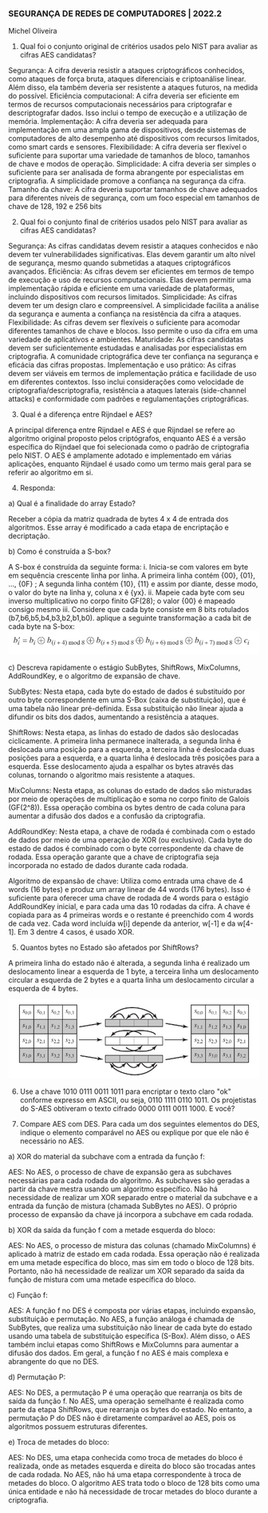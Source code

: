 ### SEGURANÇA DE REDES DE COMPUTADORES | 2022.2

Michel Oliveira

1. Qual foi o conjunto original de critérios usados pelo NIST para avaliar as cifras AES candidatas?

Segurança: A cifra deveria resistir a ataques criptográficos conhecidos, como ataques de força bruta, ataques diferenciais e criptoanálise linear. Além disso, ela também deveria ser resistente a ataques futuros, na medida do possível.
Eficiência computacional: A cifra deveria ser eficiente em termos de recursos computacionais necessários para criptografar e descriptografar dados. Isso inclui o tempo de execução e a utilização de memória.
Implementação: A cifra deveria ser adequada para implementação em uma ampla gama de dispositivos, desde sistemas de computadores de alto desempenho até dispositivos com recursos limitados, como smart cards e sensores.
Flexibilidade: A cifra deveria ser flexível o suficiente para suportar uma variedade de tamanhos de bloco, tamanhos de chave e modos de operação.
Simplicidade: A cifra deveria ser simples o suficiente para ser analisada de forma abrangente por especialistas em criptografia. A simplicidade promove a confiança na segurança da cifra.
Tamanho da chave: A cifra deveria suportar tamanhos de chave adequados para diferentes níveis de segurança, com um foco especial em tamanhos de chave de 128, 192 e 256 bits

2. Qual foi o conjunto final de critérios usados pelo NIST para avaliar as cifras AES candidatas?

Segurança: As cifras candidatas devem resistir a ataques conhecidos e não devem ter vulnerabilidades significativas. Elas devem garantir um alto nível de segurança, mesmo quando submetidas a ataques criptográficos avançados.
Eficiência: As cifras devem ser eficientes em termos de tempo de execução e uso de recursos computacionais. Elas devem permitir uma implementação rápida e eficiente em uma variedade de plataformas, incluindo dispositivos com recursos limitados.
Simplicidade: As cifras devem ter um design claro e compreensível. A simplicidade facilita a análise da segurança e aumenta a confiança na resistência da cifra a ataques.
Flexibilidade: As cifras devem ser flexíveis o suficiente para acomodar diferentes tamanhos de chave e blocos. Isso permite o uso da cifra em uma variedade de aplicativos e ambientes.
Maturidade: As cifras candidatas devem ser suficientemente estudadas e analisadas por especialistas em criptografia. A comunidade criptográfica deve ter confiança na segurança e eficácia das cifras propostas.
Implementação e uso prático: As cifras devem ser viáveis em termos de implementação prática e facilidade de uso em diferentes contextos. Isso inclui considerações como velocidade de criptografia/descriptografia, resistência a ataques laterais (side-channel attacks) e conformidade com padrões e regulamentações criptográficas.


3. Qual é a diferença entre Rijndael e AES?

A principal diferença entre Rijndael e AES é que Rijndael se refere ao algoritmo original proposto pelos criptógrafos, enquanto AES é a versão específica do Rijndael que foi selecionada como o padrão de criptografia pelo NIST. O AES é amplamente adotado e implementado em várias aplicações, enquanto Rijndael é usado como um termo mais geral para se referir ao algoritmo em si.

4. Responda:

a) Qual é a finalidade do array Estado?

Receber a cópia da matriz quadrada de bytes 4 x 4 de entrada dos algoritmos. Esse array é modificado a cada etapa de encriptação e decriptação. 

b) Como é construída a S-box?

A S-box é construída da seguinte forma:
i. Inicia-se com valores em byte em sequência crescente linha por linha. A primeira linha contém {00}, {01}, …, {0F}	; A segunda linha contém {10}, {11} e assim por diante, desse modo, o valor do byte na linha y, coluna x é {yx}.
ii. Mapeie cada byte com seu inverso multiplicativo no corpo finito GF(28); o valor {00} é mapeado consigo mesmo
iii. Considere que cada byte consiste em 8 bits rotulados (b7,b6,b5,b4,b3,b2,b1,b0). aplique a seguinte transformação a cada bit de cada byte na S-box:
![Imagem transformação do SBox](img/transformacao_sbox.png)

c) Descreva rapidamente o estágio SubBytes, ShiftRows, MixColumns, AddRoundKey, e o algoritmo de expansão de chave.

SubBytes: Nesta etapa, cada byte do estado de dados é substituído por outro byte correspondente em uma S-Box (caixa de substituição), que é uma tabela não linear pré-definida. Essa substituição não linear ajuda a difundir os bits dos dados, aumentando a resistência a ataques.

ShiftRows: Nesta etapa, as linhas do estado de dados são deslocadas ciclicamente. A primeira linha permanece inalterada, a segunda linha é deslocada uma posição para a esquerda, a terceira linha é deslocada duas posições para a esquerda, e a quarta linha é deslocada três posições para a esquerda. Esse deslocamento ajuda a espalhar os bytes através das colunas, tornando o algoritmo mais resistente a ataques.

MixColumns: Nesta etapa, as colunas do estado de dados são misturadas por meio de operações de multiplicação e soma no corpo finito de Galois (GF(2^8)). Essa operação combina os bytes dentro de cada coluna para aumentar a difusão dos dados e a confusão da criptografia.

AddRoundKey: Nesta etapa, a chave de rodada é combinada com o estado de dados por meio de uma operação de XOR (ou exclusivo). Cada byte do estado de dados é combinado com o byte correspondente da chave de rodada. Essa operação garante que a chave de criptografia seja incorporada no estado de dados durante cada rodada.

Algoritmo de expansão de chave: Utiliza como entrada uma chave de 4 words (16 bytes) e produz um array linear de 44 words (176 bytes). Isso é suficiente para oferecer uma chave de rodada de 4 words para o estágio AddRoundKey inicial, e para cada uma das 10 rodadas da cifra. A chave é copiada para as 4 primeiras words e o restante é preenchido com 4 words de cada vez. Cada word incluída w[i] depende da anterior, w[-1] e da w[4-1]. Em 3 dentre 4 casos, é usado XOR. 

5. Quantos bytes no Estado são afetados por ShiftRows?

A primeira linha do estado não é alterada, a segunda linha é realizado um deslocamento linear a esquerda de 1 byte, a terceira linha um deslocamento circular a esquerda de 2 bytes e a quarta linha um deslocamento circular a esquerda de 4 bytes.

![Imagem transformação do ShiftRows](img/transformacao_deslocamento.png)

6. Use a chave 1010 0111 0011 1011 para encriptar o texto claro "ok" conforme expresso em ASCII, ou seja, 0110 1111 0110 1011. Os projetistas do S-AES obtiveram o texto cifrado 0000 0111 0011 1000. E você?

7. Compare AES com DES. Para cada um dos seguintes elementos do DES, indique o elemento comparável no AES ou explique por que ele não é necessário no AES.

a) XOR do material da subchave com a entrada da função f:

AES: No AES, o processo de chave de expansão gera as subchaves necessárias para cada rodada do algoritmo. As subchaves são geradas a partir da chave mestra usando um algoritmo específico. Não há necessidade de realizar um XOR separado entre o material da subchave e a entrada da função de mistura (chamada SubBytes no AES). O próprio processo de expansão da chave já incorpora a subchave em cada rodada.

b) XOR da saída da função f com a metade esquerda do bloco:

AES: No AES, o processo de mistura das colunas (chamado MixColumns) é aplicado à matriz de estado em cada rodada. Essa operação não é realizada em uma metade específica do bloco, mas sim em todo o bloco de 128 bits. Portanto, não há necessidade de realizar um XOR separado da saída da função de mistura com uma metade específica do bloco.

c) Função f:

AES: A função f no DES é composta por várias etapas, incluindo expansão, substituição e permutação. No AES, a função análoga é chamada de SubBytes, que realiza uma substituição não linear de cada byte do estado usando uma tabela de substituição específica (S-Box). Além disso, o AES também inclui etapas como ShiftRows e MixColumns para aumentar a difusão dos dados. Em geral, a função f no AES é mais complexa e abrangente do que no DES.

d) Permutação P:

AES: No DES, a permutação P é uma operação que rearranja os bits de saída da função f. No AES, uma operação semelhante é realizada como parte da etapa ShiftRows, que rearranja os bytes do estado. No entanto, a permutação P do DES não é diretamente comparável ao AES, pois os algoritmos possuem estruturas diferentes.

e) Troca de metades do bloco:

AES: No DES, uma etapa conhecida como troca de metades do bloco é realizada, onde as metades esquerda e direita do bloco são trocadas antes de cada rodada. No AES, não há uma etapa correspondente à troca de metades do bloco. O algoritmo AES trata todo o bloco de 128 bits como uma única entidade e não há necessidade de trocar metades do bloco durante a criptografia.
